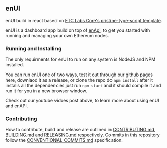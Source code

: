 ## enUI
enUI build in react based on [ETC Labs Core's pristine-type-script template](https://github.com/etclabscore/pristine-typescript-react).

enUI is a dashboard app build on top of [enApi](https://github.com/ethernodeio/enapi/), to get you started with running and managing your own Ethereum nodes.


### Running and Installing
The only requirments for enUI to run on any system is NodeJS and NPM installed.

You can run enUI one of two ways, test it out through our github pages here, downlaod it as a release, or clone the repo do `npm install` after it installs all the dependencies just run `npm start` and it should compile it and run it for you in a new browser window.

Check out our youtube vidoes post above, to learn more about using enUI and enAPI.

### Contributing

How to contribute, build and release are outlined in [CONTRIBUTING.md](CONTRIBUTING.md), [BUILDING.md](BUILDING.md) and [RELEASING.md](RELEASING.md) respectively. Commits in this repository follow the [CONVENTIONAL_COMMITS.md](CONVENTIONAL_COMMITS.md) specification.
